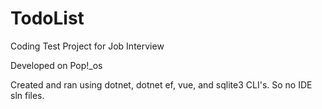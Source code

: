 # TodoList
Coding Test Project for Job Interview

Developed on Pop!_os</br>

Created and ran using dotnet, dotnet ef, vue, and sqlite3 CLI's. So no IDE sln files.
